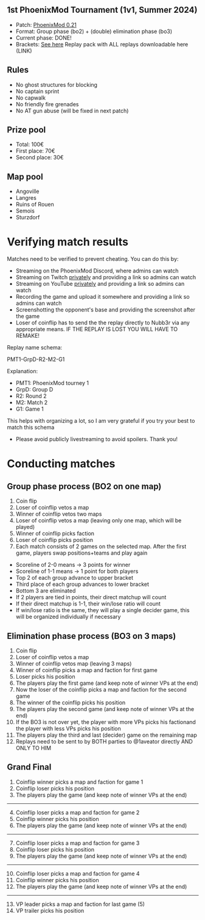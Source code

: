 ## 1st PhoenixMod Tournament (1v1, Summer 2024)

- Patch: [PhoenixMod 0.21](https://github.com/Nubb3r/PhoenixMod/releases/tag/0.21)
- Format: Group phase (bo2) + (double) elimination phase (bo3)
- Current phase: DONE!
- Brackets: [See here](https://docs.google.com/spreadsheets/d/1OGbCECBkwzR7thj_DYLaMpKUiqQnQEAycPmMyq37Jvs/edit#gid=1007855922)
Replay pack with ALL replays downloadable here (LINK)

## Rules
- No ghost structures for blocking
- No captain sprint
- No capwalk
- No friendly fire grenades
- No AT gun abuse (will be fixed in next patch)

## Prize pool
- Total: 100€
- First place: 70€
- Second place: 30€

## Map pool
- Angoville
- Langres
- Ruins of Rouen
- Semois
- Sturzdorf

# Verifying match results
Matches need to be verified to prevent cheating. You can do this by:
- Streaming on the PhoenixMod Discord, where admins can watch
- Streaming on Twitch [privately](https://www.streamscheme.com/how-to-private-stream-on-twitch/) and providing a link so admins can watch
- Streaming on YouTube [privately](https://support.streamyard.com/hc/en-us/articles/4408476974740-How-do-I-Stream-Privately-to-YouTube) and providing a link so admins can watch
- Recording the game and upload it somewhere and providing a link so admins can watch
- Screenshotting the opponent's base and providing the screenshot after the game
- Loser of coinflip has to send the the replay directly to Nubb3r via any appropriate means. IF THE REPLAY IS LOST YOU WILL HAVE TO REMAKE!

Replay name schema:

PMT1-GrpD-R2-M2-G1

Explanation:
- PMT1: PhoenixMod tourney 1
- GrpD: Group D
- R2: Round 2
- M2: Match 2
- G1: Game 1

This helps with organizing a lot, so I am very grateful if you try your best to match this schema

- Please avoid publicly livestreaming to avoid spoilers. Thank you!

# Conducting matches

##  Group phase process (BO2 on one map)
1. Coin flip
2. Loser of coinflip vetos a map
3. Winner of coinflip vetos two maps
4. Loser of coinflip vetos a map (leaving only one map, which will be played)
6. Winner of coinflip picks faction
7. Loser of coinflip picks position
8. Each match consists of 2 games on the selected map. After the first game, players swap positions+teams and play again
- Scoreline of 2-0 means -> 3 points for winner
- Scoreline of 1-1 means -> 1 point for both players
- Top 2 of each group advance to upper bracket
- Third place of each group advances to lower bracket
- Bottom 3 are eliminated
- If 2 players are tied in points, their direct matchup will count
- If their direct matchup is 1-1, their win/lose ratio will count
- If win/lose ratio is the same, they will play a single decider game, this will be organized individually if necessary

## Elimination phase process (BO3 on 3 maps)
1. Coin flip
2. Loser of coinflip vetos a map
5. Winner of coinflip vetos map (leaving 3 maps)
6. Winner of coinflip picks a map and faction for first game
7. Loser picks his position
8. The players play the first game (and keep note of winner VPs at the end)
9. Now the loser of the coinflip picks a map and faction for the second game
10. The winner of the coinflip picks his position
11. The players play the second game (and keep note of winner VPs at the end)
12. If the BO3 is not over yet, the player with more VPs picks his factionand the player with less VPs picks his position
13. The players play the third and last (decider) game on the remaining map
14. Replays need to be sent to by BOTH parties to @1aveator directly AND ONLY TO HIM

## Grand Final
1. Coinflip winner picks a map and faction for game 1
2. Coinflip loser picks his position
3. The players play the game (and keep note of winner VPs at the end)
---
4. Coinflip loser picks a map and faction for game 2
5. Coinflip winner picks his position
6. The players play the game (and keep note of winner VPs at the end)
--------------------------------
7. Coinflip loser picks a map and faction for game 3
8. Coinflip loser picks his position
9. The players play the game (and keep note of winner VPs at the end)
---
10. Coinflip loser picks a map and faction for game 4
11. Coinflip winner picks his position
12. The players play the game (and keep note of winner VPs at the end)
--------------------------------
13. VP leader picks a map and faction for last game (5)
14. VP trailer picks his position
